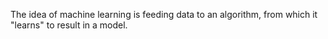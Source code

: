 The idea of machine learning is feeding data to an algorithm, from which it "learns" to result in a model.

